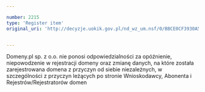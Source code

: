 ```yaml
---

number: 2215
type: 'Register item'
original_uri: 'http://decyzje.uokik.gov.pl/nd_wz_um.nsf/0/BBCE0CF3930A531BC1257845004D6353?OpenDocument'


---
```


Domeny.pl sp. z o.o. nie ponosi odpowiedzialności za opóźnienie, niepowodzenie w rejestracji domeny oraz zmianę danych, na które została zarejestrowana domena z przyczyn od siebie niezależnych, w szczególności z przyczyn leżących po stronie Wnioskodawcy, Abonenta i Rejestrów/Rejestratorów domen

